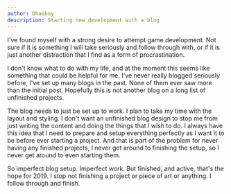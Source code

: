 ```yaml
---
author: Ohaeboy
description: Starting new development with a blog
---
```

I've found myself with a strong desire to attempt game development. Not sure if it is something I will take seriously and follow through with, or if it is just another distraction that I find as a form of procrastination.

I don't know what to do with my life, and at the moment this seems like something that could be helpful for me. I've never really blogged seriously before, I've set up many blogs in the past. None of them ever saw more than the initial post. Hopefully this is not another blog on a long list of unfinished projects.

The blog needs to just be set up to work. I plan to take my time with the layout and styling. I don't want an unfinished blog design to stop me from just writing the content and doing the things that I wish to do. I always have this idea that I need to prepare and setup everything perfectly as I want it to be before ever starting a project. And that is part of the problem for never having any finished projects, I never get around to finishing the setup, so I never get around to even starting them.

So imperfect blog setup. Imperfect work. But finished, and active, that's the hope for 2019. I stop not finishing a project or piece of art or anything. I follow through and finish.
